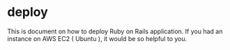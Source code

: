 # deploy
This is document on how to deploy Ruby on Rails application. If you had an instance on AWS EC2 ( Ubuntu ), it would be so helpful to you.
